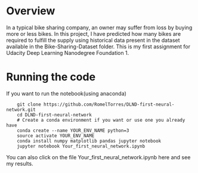 # Overview

In a typical bike sharing company, an owner may suffer from loss by buying more or less bikes. In this project, I have predicted how many bikes are required to fulfill the supply using historical data present in the dataset available in the Bike-Sharing-Dataset folder. This is my first assignment for Udacity Deep Learning Nanodegree Foundation 1.

# Running the code

If you want to run the notebook(using anaconda)
```shell
    git clone https://github.com/RomelTorres/DLND-first-neural-network.git
    cd DLND-first-neural-network
    # Create a conda environment if you want or use one you already have
    conda create --name YOUR_ENV_NAME python=3
    source activate YOUR_ENV_NAME
    conda install numpy matplotlib pandas jupyter notebook
    jupyter notebook Your_first_neural_network.ipynb
```

You can also click on the file Your_first_neural_network.ipynb here and see my results.
